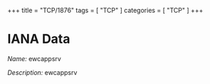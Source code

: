+++
title = "TCP/1876"
tags = [ "TCP" ]
categories = [ "TCP" ]
+++

# IANA Data

_Name:_ ewcappsrv

_Description:_ ewcappsrv

